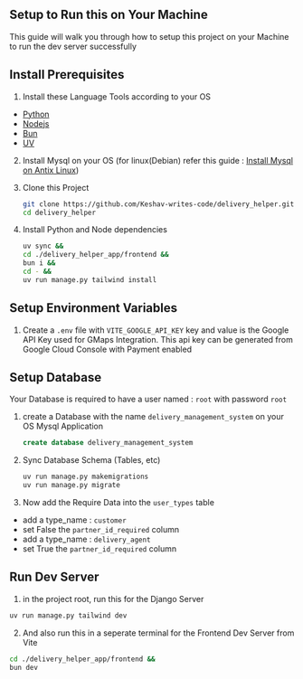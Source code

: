 ## Setup to Run this on Your Machine

This guide will walk you through how to setup this project on your Machine to run the dev server successfully

## Install Prerequisites

1. Install these Language Tools according to your OS

- [ Python ](https://www.python.org/)
- [ Nodejs ](https://nodejs.org/en)
- [ Bun ](https://nodejs.org/en)
- [ UV](https://docs.astral.sh/uv/getting-started/installation/)

2. Install Mysql on your OS (for linux(Debian) refer this guide : [Install Mysql on Antix Linux](https://keshav.is-a.dev/FreqKnow/linux/mysql-setup-on-antix/))
3. Clone this Project

   ```sh
   git clone https://github.com/Keshav-writes-code/delivery_helper.git
   cd delivery_helper
   ```

4. Install Python and Node dependencies

   ```sh
   uv sync &&
   cd ./delivery_helper_app/frontend &&
   bun i &&
   cd - &&
   uv run manage.py tailwind install
   ```

## Setup Environment Variables

1. Create a `.env` file with `VITE_GOOGLE_API_KEY` key and value is the Google API Key used for GMaps Integration. This api key can be generated from Google Cloud Console with Payment enabled

## Setup Database

Your Database is required to have a user named : `root` with password `root`

1. create a Database with the name `delivery_management_system` on your OS Mysql Application

   ```sql
   create database delivery_management_system
   ```

2. Sync Database Schema (Tables, etc)

   ```sh
   uv run manage.py makemigrations
   uv run manage.py migrate
   ```

3. Now add the Require Data into the `user_types` table

- add a type_name : `customer`
- set False the `partner_id_required` column
- add a type_name : `delivery_agent`
- set True the `partner_id_required` column

## Run Dev Server

1. in the project root, run this for the Django Server

```sh
uv run manage.py tailwind dev
```

2. And also run this in a seperate terminal for the Frontend Dev Server from Vite

```sh
cd ./delivery_helper_app/frontend &&
bun dev

```

